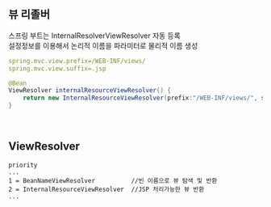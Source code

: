 ## 뷰 리졸버
스프링 부트는 InternalResolverViewResolver 자동 등록  
설정정보를 이용해서 논리적 이름을 파라미터로 물리적 이름 생성  

````yaml  
spring.mvc.view.prefix=/WEB-INF/views/
spring.mvc.view.suffix=.jsp
````

````java
@Bean
ViewResolver internalResourceViewResolver() {
    return new InternalResourceViewResolver(prefix:"/WEB-INF/views/", suffix:".jsp");
}
````

<br>

## ViewResolver
````
priority
...
1 = BeanNameViewResolver          //빈 이름으로 뷰 탐색 및 반환
2 = InternalResourceViewResolver  //JSP 처리가능한 뷰 반환
...
````

<br>
